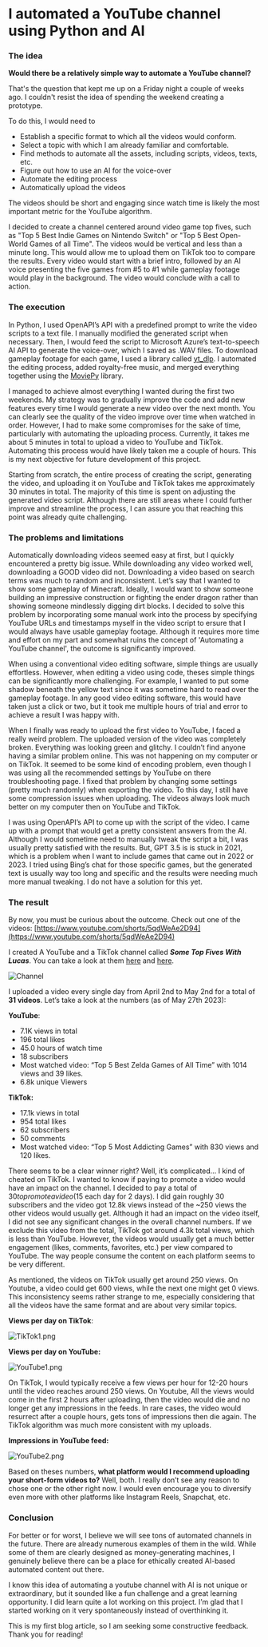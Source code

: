 # I automated a YouTube channel using Python and AI

### The idea

**Would there be a relatively simple way to automate a YouTube channel?** 

That's the question that kept me up on a Friday night a couple of weeks ago. I couldn't resist the idea of spending the weekend creating a prototype.

To do this, I would need to 

- Establish a specific format to which all the videos would conform.
- Select a topic with which I am already familiar and comfortable.
- Find methods to automate all the assets, including scripts, videos, texts, etc.
- Figure out how to use an AI for the voice-over
- Automate the editing process
- Automatically upload the videos

The videos should be short and engaging since watch time is likely the most important metric for the YouTube algorithm.

I decided to create a channel centered around video game top fives, such as "Top 5 Best Indie Games on Nintendo Switch" or "Top 5 Best Open-World Games of all Time". The videos would be vertical and less than a minute long. This would allow me to upload them on TikTok too to compare the results. Every video would start with a brief intro, followed by an AI voice presenting the five games from #5 to #1 while gameplay footage would play in the background. The video would conclude with a call to action.

### The execution

In Python, I used OpenAPI’s API with a predefined prompt to write the video scripts to a text file. I manually modified the generated script when necessary. Then, I would feed the script to Microsoft Azure’s text-to-speech AI API to generate the voice-over, which I saved as .WAV files. To download gameplay footage for each game, I used a library called [yt_dlp](https://github.com/yt-dlp/yt-dlp). I automated the editing process, added royalty-free music, and merged everything together using the [MoviePy](https://github.com/Zulko/moviepy) library.

I managed to achieve almost everything I wanted during the first two weekends. My strategy was to gradually improve the code and add new features every time I would generate a new video over the next month. You can clearly see the quality of the video improve over time when watched in order. However, I had to make some compromises for the sake of time, particularly with automating the uploading process. Currently, it takes me about 5 minutes in total to upload a video to YouTube and TikTok. Automating this process would have likely taken me a couple of hours. This is my next objective for future development of this project.

Starting from scratch, the entire process of creating the script, generating the video, and uploading it on YouTube and TikTok takes me approximately 30 minutes in total. The majority of this time is spent on adjusting the generated video script. Although there are still areas where I could further improve and streamline the process, I can assure you that reaching this point was already quite challenging.

### The problems and limitations

Automatically downloading videos seemed easy at first, but I quickly encountered a pretty big issue. While downloading any video worked well, downloading a GOOD video did not. Downloading a video based on search terms was much to random and inconsistent. Let’s say that I wanted to show some gameplay of Minecraft. Ideally, I would want to show someone building an impressive construction or fighting the ender dragon rather than showing someone mindlessly digging dirt blocks. I decided to solve this problem by incorporating some manual work into the process by specifying YouTube URLs and timestamps myself in the video script to ersure that I would always have usable gameplay footage. Although it requires more time and effort on my part and somewhat ruins the concept of 'Automating a YouTube channel', the outcome is significantly improved.

When using a conventional video editing software, simple things are usually effortless. However, when editing a video using code, theses simple things can be significantly more challenging. For example, I wanted to put some shadow beneath the yellow text since it was sometime hard to read over the gameplay footage. In any good video editing software, this would have taken just a click or two, but it took me multiple hours of trial and error to achieve a result I was happy with.

When I finally was ready to upload the first video to YouTube, I faced a really weird problem. The uploaded version of the video was completely broken. Everything was looking green and glitchy. I couldn’t find anyone having a similar problem online. This was not happening on my computer or on TikTok. It seemed to be some kind of encoding problem, even though I was using all the recommended settings by YouTube on there troubleshooting page. I fixed that problem by changing some settings (pretty much randomly) when exporting the video. To this day, I still have some compression issues when uploading. The videos always look much better on my computer then on YouTube and TikTok.

I was using OpenAPI’s API to come up with the script of the video. I came up with a prompt that would get a pretty consistent answers from the AI. Although I would sometime need to manually tweak the script a bit, I was usually pretty satisfied with the results. But, GPT 3.5 is is stuck in 2021, which is a problem when I want to include games that came out in 2022 or 2023. I tried using Bing’s chat for those specific games, but the generated text is usually way too long and specific and the results were needing much more manual tweaking. I do not have a solution for this yet.

### The result

By now, you must be curious about the outcome. Check out one of the videos: [https://www.youtube.com/shorts/5qdWeAe2D94](https://www.youtube.com/shorts/5qdWeAe2D94) 

I created A YouTube and a TikTok channel called ***Some Top Fives With Lucas***. You can take a look at them [here](https://www.youtube.com/@SomeTopFivesWithLucas) and [here](https://www.tiktok.com/@sometopfiveswithlucas).

![Channel](./images/Channel.png)

I uploaded a video every single day from April 2nd to May 2nd for a total of **31 videos**. Let’s take a look at the numbers (as of May 27th 2023):

**YouTube**:

- 7.1K views in total
- 196 total likes
- 45.0 hours of watch time
- 18 subscribers
- Most watched video: “Top 5 Best Zelda Games of All Time” with 1014 views and 39 likes.
- 6.8k unique Viewers

**TikTok:**

- 17.1k views in total
- 954 total likes
- 62 subscribers
- 50 comments
- Most watched video: “Top 5 Most Addicting Games” with 830 views and 120 likes.

There seems to be a clear winner right? Well, it’s complicated… I kind of cheated on TikTok. I wanted to know if paying to promote a video would have an impact on the channel. I decided to pay a total of $30 to promote a video ($15 each day for 2 days). I did gain roughly 30 subscribers and the video got 12.8k views instead of the ~250 views the other videos would usually get. Although it had an impact on the video itself, I did not see any significant changes in the overall channel numbers. If we exclude this video from the total, TikTok got around 4.3k total views, which is less than YouTube. However, the videos would usually get a much better engagement (likes, comments, favorites, etc.) per view compared to YouTube. The way people consume the content on each platform seems to be very different.

As mentioned, the videos on TikTok usually get around 250 views. On Youtube, a video could get 600 views, while the next one might get 0 views. This inconsistency seems rather strange to me, especially considering that all the videos have the same format and are about very similar topics.

**Views per day on TikTok**:

![TikTok1.png](./images/TikTok1.png)

**Views per day on YouTube:**

![YouTube1.png](./images/YouTube1.png)

On TikTok, I would typically receive a few views per hour for 12-20 hours until the video reaches around 250 views. On Youtube, All the views would come in the first 2 hours after uploading, then the video would die and no longer get any impressions in the feeds. In rare cases, the video would resurrect after a couple hours, gets tons of impressions then die again. The TikTok algorithm was much more consistent with my uploads.

**Impressions in YouTube feed:**

![YouTube2.png](./images/YouTube2.png)

Based on theses numbers, **what platform would I recommend uploading your short-form videos to?** Well, both. I really don’t see any reason to chose one or the other right now. I would even encourage you to diversify even more with other platforms like Instagram Reels, Snapchat, etc.

### Conclusion

For better or for worst, I believe we will see tons of automated channels in the future. There are already numerous examples of them in the wild. While some of them are clearly designed as money-generating machines, I genuinely believe there can be a place for ethically created AI-based automated content out there.

I know this idea of automating a youtube channel with AI is not unique or extraordinary, but it sounded like a fun challenge and a great learning opportunity. I did learn quite a lot working on this project. I’m glad that I started working on it very spontaneously instead of overthinking it. 

This is my first blog article, so I am seeking some constructive feedback. Thank you for reading!
